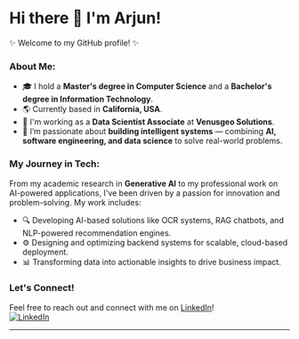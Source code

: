 # Hi there 👋 I'm Arjun!

✨ Welcome to my GitHub profile! ✨

### About Me:
- 🎓 I hold a **Master's degree in Computer Science** and a **Bachelor's degree in Information Technology**.
- 🌎 Currently based in **California, USA**.
- 💼 I'm working as a **Data Scientist Associate** at **Venusgeo Solutions**.
- 🤖 I’m passionate about **building intelligent systems** — combining **AI, software engineering, and data science** to solve real-world problems.

### My Journey in Tech:
From my academic research in **Generative AI** to my professional work on AI-powered applications, I've been driven by a passion for innovation and problem-solving. My work includes:
- 🔍 Developing AI-based solutions like OCR systems, RAG chatbots, and NLP-powered recommendation engines.
- ⚙️ Designing and optimizing backend systems for scalable, cloud-based deployment.
- 📊 Transforming data into actionable insights to drive business impact.

### Let's Connect!
Feel free to reach out and connect with me on [LinkedIn](https://www.linkedin.com/in/arjun-selvam/)!  
[![LinkedIn](https://img.shields.io/badge/LinkedIn-Arjun%20Selvam-blue?style=flat&logo=linkedin)](https://www.linkedin.com/in/arjun-selvam/)

---


